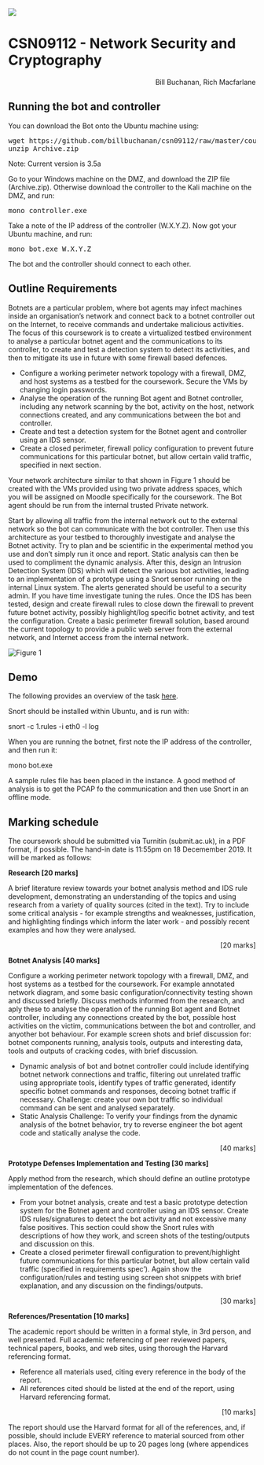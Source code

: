 <img src="https://github.com/billbuchanan/csn09112/blob/master/zadditional/top_csn09112.png"/>

# CSN09112 - Network Security and Cryptography
<p align="right">Bill Buchanan, Rich Macfarlane</p>

## Running the bot and controller
You can download the Bot onto the Ubuntu machine using:

<pre>
wget https://github.com/billbuchanan/csn09112/raw/master/coursework/Archive.zip
unzip Archive.zip
</pre>
<p>Note: Current version is 3.5a</p>
<p>Go to your Windows machine on the DMZ, and download the ZIP file (Archive.zip). Otherwise download the controller to the Kali machine on the DMZ, and run:</p>

<pre>
mono controller.exe
</pre>

Take a note of the IP address of the controller (W.X.Y.Z). Now got your Ubuntu machine, and run:</p>

<pre>
mono bot.exe W.X.Y.Z
</pre>

The bot and the controller should connect to each other.

## Outline Requirements

Botnets are a particular problem, where bot agents may infect machines inside an organisation’s network and connect back to a botnet controller out on the Internet, to receive commands and undertake malicious activities. The focus of this coursework is to create a virtualized testbed environment to analyse a particular botnet agent and the communications to its controller, to create and test a detection system to detect its activities, and then to mitigate its use in future with some firewall based defences.

* Configure a working perimeter network topology with a firewall, DMZ, and host systems as a testbed for the coursework. Secure the VMs by changing login passwords.
* Analyse the operation of the running Bot agent and Botnet controller, including any network scanning by the bot, activity on the host, network connections created, and any communications between the bot and controller.
* Create and test a detection system for the Botnet agent and controller using an IDS sensor.
* Create a closed perimeter, firewall policy configuration to prevent future communications for this particular botnet, but allow certain valid traffic, specified in next section.

Your network architecture similar to that shown in Figure 1 should be created with the VMs provided using two private address spaces, which you will be assigned on Moodle specifically for the coursework. The Bot agent should be run from the internal trusted Private network.

Start by allowing all traffic from the internal network out to the external network so the bot can communicate with the bot controller. Then use this architecture as your testbed to thoroughly investigate and analyse the Botnet activity. Try to plan and be scientific in the experimental method you use and don’t simply run it once and report. Static analysis can then be used to compliment the dynamic analysis. 
After this, design an Intrusion Detection System (IDS) which will detect the various bot activities, leading to an implementation of a prototype using a Snort sensor running on the internal Linux system. The alerts generated should be useful to a security admin. If you have time investigate tuning the rules.
Once the IDS has been tested, design and create firewall rules to close down the firewall to prevent future botnet activity, possibly highlight/log specific botnet activity, and test the configuration. Create a basic perimeter firewall solution, based around the current topology to provide a public web server from the external network, and Internet access from the internal network.

![Figure 1](https://github.com/billbuchanan/csn09112/blob/master/coursework/cw01.png?raw=true)

## Demo

The following provides an overview of the task [here](https://www.youtube.com/watch?v=94iEY0XxPM8).

Snort should be installed within Ubuntu, and is run with:

snort -c 1.rules -i eth0 -l log

When you are running the botnet, first note the IP address of the controller, and then run it:

mono bot.exe

A sample rules file has been placed in the instance. A good method of analysis is to get the PCAP fo the communication and then use Snort in an offline mode.

## Marking schedule

The coursework should be submitted via Turnitin (submit.ac.uk), in a PDF format, if possible. The hand-in date is 11:55pm on 18 Decemember 2019. It will be marked as follows:

**Research [20 marks]**

A brief literature review towards your botnet analysis method and IDS rule development, demonstrating an understanding of the topics and using research from a variety of quality sources (cited in the text). Try to include some critical analysis - for example strengths and weaknesses, justification, and highlighting findings which inform the later work - and possibly recent examples and how they were analysed.
<p align="right">[20 marks]</p>

**Botnet Analysis [40 marks]**

Configure a working perimeter network topology with a firewall, DMZ, and host systems as a testbed for the coursework. For example annotated network diagram, and some basic configuration/connectivity testing shown and discussed briefly.
Discuss methods informed from the research, and aply these to analyse the operation of the running Bot agent and Botnet controller, including any connections created by the bot, possible host activities on the victim, communications between the bot and controller, and anyother bot behaviour. For example screen shots and brief discussion for: botnet components running, analysis tools, outputs and interesting data, tools and outputs of cracking codes, with brief discussion.
- Dynamic analysis of bot and botnet controller could include identifying botnet network connections and traffic, filtering out unrelated traffic using appropriate tools, identify types of traffic generated, identify specific botnet commands and responses, decoing botnet traffic if necessary. Challenge: create your own bot traffic so individual command can be sent and analysed separately. 
- Static Analysis Challenge: To verify your findings from the dynamic analysis of the botnet behavior, try to reverse engineer the bot agent code and statically analyse the code.
<p align="right">[40 marks]</p>

**Prototype Defenses Implementation and Testing [30 marks]**

Apply method from the research, which should define an outline prototype implementation of the defences.
- From your botnet analysis, create and test a basic prototype detection system for the Botnet agent and controller using an IDS sensor. Create IDS rules/signatures to detect the bot activity and not excessive many false positives. This section could show the Snort rules with descriptions of how they work, and screen shots of the testing/outputs and discussion on this.
- Create a closed perimeter firewall configuration to prevent/highlight future communications for this particular botnet, but allow certain valid traffic (specified in requirements spec’). Again show the configuration/rules and testing using screen shot snippets with brief explanation, and any discussion on the findings/outputs.
<p align="right">[30 marks]</p>

**References/Presentation [10 marks]**

The academic report should be written in a formal style, in 3rd person, and well presented.
Full academic referencing of peer reviewed papers, technical papers, books, and web sites, using thorough the Harvard referencing format.
- Reference all materials used, citing every reference in the body of the report.
- All references cited should be listed at the end of the report, using Harvard referencing format.
<p align="right">[10 marks]</p>

The report should use the Harvard format for all of the references, and, if possible, should include EVERY reference to material sourced from other places. Also, the report should be up to 20 pages long (where appendices do not count in the page count number). 
